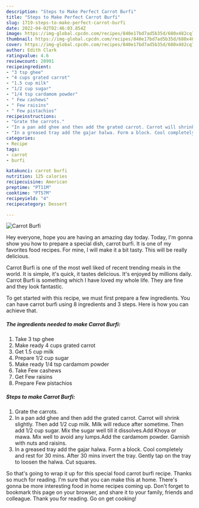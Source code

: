 ```yaml
---
description: "Steps to Make Perfect Carrot Burfi"
title: "Steps to Make Perfect Carrot Burfi"
slug: 1719-steps-to-make-perfect-carrot-burfi
date: 2022-04-02T02:46:03.854Z
image: https://img-global.cpcdn.com/recipes/840e17bd7ad5b35d/680x482cq70/carrot-burfi-recipe-main-photo.jpg
thumbnail: https://img-global.cpcdn.com/recipes/840e17bd7ad5b35d/680x482cq70/carrot-burfi-recipe-main-photo.jpg
cover: https://img-global.cpcdn.com/recipes/840e17bd7ad5b35d/680x482cq70/carrot-burfi-recipe-main-photo.jpg
author: Edith Clark
ratingvalue: 4.6
reviewcount: 20991
recipeingredient:
- "3 tsp ghee"
- "4 cups grated carrot"
- "1.5 cup milk"
- "1/2 cup sugar"
- "1/4 tsp cardamom powder"
- " Few cashews"
- " Few raisins"
- " Few pistachios"
recipeinstructions:
- "Grate the carrots."
- "In a pan add ghee and then add the grated carrot. Carrot will shrink slightly. Then add 1/2 cup milk. Milk will reduce after sometime. Then add 1/2 cup sugar. Mix the sugar well till it dissolves.Add Khoya or mawa. Mix well to avoid any lumps.Add the cardamom powder. Garnish with nuts and raisins."
- "In a greased tray add the gajar halwa. Form a block. Cool completely and rest for 30 mins. After 30 mins invert the tray. Gently tap on the tray to loosen the halwa. Cut squares."
categories:
- Recipe
tags:
- carrot
- burfi

katakunci: carrot burfi 
nutrition: 125 calories
recipecuisine: American
preptime: "PT11M"
cooktime: "PT57M"
recipeyield: "4"
recipecategory: Dessert

---
```



![Carrot Burfi](https://img-global.cpcdn.com/recipes/840e17bd7ad5b35d/680x482cq70/carrot-burfi-recipe-main-photo.jpg)

Hey everyone, hope you are having an amazing day today. Today, I'm gonna show you how to prepare a special dish, carrot burfi. It is one of my favorites food recipes. For mine, I will make it a bit tasty. This will be really delicious.

Carrot Burfi is one of the most well liked of recent trending meals in the world. It is simple, it's quick, it tastes delicious. It's enjoyed by millions daily. Carrot Burfi is something which I have loved my whole life. They are fine and they look fantastic.




To get started with this recipe, we must first prepare a few ingredients. You can have carrot burfi using 8 ingredients and 3 steps. Here is how you can achieve that.

<!--inarticleads1-->

##### The ingredients needed to make Carrot Burfi:

1. Take 3 tsp ghee
1. Make ready 4 cups grated carrot
1. Get 1.5 cup milk
1. Prepare 1/2 cup sugar
1. Make ready 1/4 tsp cardamom powder
1. Take  Few cashews
1. Get  Few raisins
1. Prepare  Few pistachios




<!--inarticleads2-->

##### Steps to make Carrot Burfi:

1. Grate the carrots.
1. In a pan add ghee and then add the grated carrot. Carrot will shrink slightly. Then add 1/2 cup milk. Milk will reduce after sometime. Then add 1/2 cup sugar. Mix the sugar well till it dissolves.Add Khoya or mawa. Mix well to avoid any lumps.Add the cardamom powder. Garnish with nuts and raisins.
1. In a greased tray add the gajar halwa. Form a block. Cool completely and rest for 30 mins. After 30 mins invert the tray. Gently tap on the tray to loosen the halwa. Cut squares.




So that's going to wrap it up for this special food carrot burfi recipe. Thanks so much for reading. I'm sure that you can make this at home. There's gonna be more interesting food in home recipes coming up. Don't forget to bookmark this page on your browser, and share it to your family, friends and colleague. Thank you for reading. Go on get cooking!
